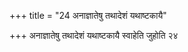 +++
title = "24 अनाज्ञातेषु तथादेशं यथाष्टकायै"

+++
अनाज्ञातेषु तथादेशं यथाष्टकायै स्वाहेति जुहोति २४